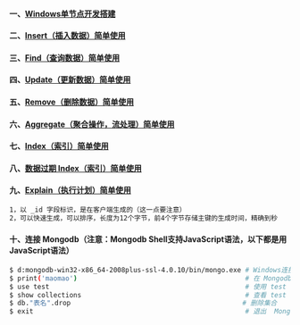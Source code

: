 #### 一、[Windows单节点开发搭建][1]
#### 二、[Insert（插入数据）简单使用][2]
#### 三、[Find（查询数据）简单使用][3]
#### 四、[Update（更新数据）简单使用][4]
#### 五、[Remove（删除数据）简单使用][5]
#### 六、[Aggregate（聚合操作，流处理）简单使用][6]
#### 七、[Index（索引）简单使用][7]
#### 八、[数据过期 Index（索引）简单使用][9]
#### 九、[Explain（执行计划）简单使用][8]
```bash
1，以 _id 字段标识，是在客户端生成的（这一点要注意）
2，可以快速生成，可以排序，长度为12个字节，前4个字节存储主键的生成时间，精确到秒
```
#### 十、连接 Mongodb（注意：Mongodb Shell支持JavaScript语法，以下都是用JavaScript语法）
```bash
$ d:mongodb-win32-x86_64-2008plus-ssl-4.0.10/bin/mongo.exe # Windows连接本地的Mongodb
$ print('maomao')                                          # 在 Mongodb Shell 上打印一句话
$ use test                                                 # 使用 test 数据库
$ show collections                                         # 查看 test 数据库里面的所有集合
$ db."表名".drop                                           # 删除集合
$ exit                                                     # 退出  Mongodb Shell
```

[1]: https://github.com/firechiang/mongodb-test/blob/master/doc/windows-install-dev.md
[2]: https://github.com/firechiang/mongodb-test/blob/master/doc/shell_insert_use.md
[3]: https://github.com/firechiang/mongodb-test/blob/master/doc/shell_find_use.md
[4]: https://github.com/firechiang/mongodb-test/blob/master/doc/shell_update_use.md
[5]: https://github.com/firechiang/mongodb-test/blob/master/doc/shell_remove_use.md
[6]: https://github.com/firechiang/mongodb-test/blob/master/doc/shell_aggregate_use.md
[7]: https://github.com/firechiang/mongodb-test/blob/master/doc/shell_index_use.md
[8]: https://github.com/firechiang/mongodb-test/blob/master/doc/shell_explain_use.md
[9]: https://github.com/firechiang/mongodb-test/blob/master/doc/shell_index_use.md#%E5%88%9B%E5%BB%BA%E5%B8%A6%E8%BF%87%E6%9C%9F%E6%97%B6%E9%97%B4%E7%9A%84-index%E7%B4%A2%E5%BC%95%E8%BF%87%E6%9C%9F%E5%90%8E%E6%95%B0%E6%8D%AE%E4%B9%9F%E5%B0%86%E8%A2%AB%E5%88%A0%E9%99%A4%E6%B3%A8%E6%84%8F%E5%8F%AA%E8%83%BD%E5%9C%A8%E6%97%B6%E9%97%B4%E7%B1%BB%E5%9E%8B%E5%AD%97%E6%AE%B5%E4%B8%8A%E4%BD%BF%E7%94%A81-%E8%A1%A8%E7%A4%BA%E7%B4%A2%E5%BC%95%E7%9A%84%E9%94%AE%E5%80%BC%E6%8C%89%E7%85%A7%E4%BB%8E%E5%B0%8F%E5%88%B0%E5%A4%A7%E7%9A%84%E9%A1%BA%E5%BA%8F%E6%8E%92%E5%BA%8F-1-%E8%A1%A8%E7%A4%BA%E7%B4%A2%E5%BC%95%E7%9A%84%E9%94%AE%E5%80%BC%E6%8C%89%E7%85%A7%E4%BB%8E%E5%A4%A7%E5%88%B0%E5%B0%8F%E7%9A%84%E9%A1%BA%E5%BA%8F%E6%8E%92%E5%BA%8F
